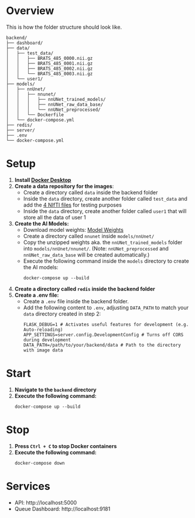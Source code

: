 # Overview
This is how the folder structure should look like.
```
backend/
├── dashboard/
├── data/
│   ├── test_data/
│   │   ├── BRATS_485_0000.nii.gz
│   │   ├── BRATS_485_0001.nii.gz
│   │   ├── BRATS_485_0002.nii.gz
│   │   └── BRATS_485_0003.nii.gz
│   └── user1/
├── models/
│   ├── nnUnet/
│   │   ├── nnunet/
│   │   │   ├── nnUNet_trained_models/
│   │   │   ├── nnUNet_raw_data_base/
│   │   │   └── nnUNet_preprocessed/
│   │   └── Dockerfile
│   └── docker-compose.yml
├── redis/
├── server/
├── .env
└── docker-compose.yml 
```


# Setup

1. **Install [Docker Desktop](https://www.docker.com/products/docker-desktop/)**
2. **Create a data repository for the images**:
    - Create a directory called `data` inside the backend folder
    - Inside the `data` directory, create another folder called `test_data` and add the [4 NIfTI files](https://drive.google.com/drive/folders/1i0cO-fjB45EjqiNFzurReetvMNilN7fc?usp=sharing) for testing purposes
    - Inside the `data` directory, create another folder called `user1` that will store all the data of user 1
3. **Create the AI Models:**
   - Download model weights: [Model Weights](https://drive.google.com/file/d/19E8xXUEtcx-O4Z6GIdoxK6OVXoTSMl-R/view)
   - Create a directory called `nnunet` inside `models/nnUnet/`
   - Copy the unzipped weights aka. the `nnUNet_trained_models` folder into `models/nnUnet/nnunet/`. (Note: `nnUNet_preprocessed` and `nnUNet_raw_data_base` will be created automatically.)
   - Execute the following command inside the ``models`` directory to create the AI models: 
     ```
     docker-compose up --build
     ```
4. **Create a directory called `redis` inside the backend folder** 
5. **Create a .env file:** 
   - Create a `.env` file inside the backend folder.
   - Add the following content to `.env`, adjusting `DATA_PATH` to match your `data` directory created in step 2:
     ```
     FLASK_DEBUG=1 # Activates useful features for development (e.g. Auto-reloading)
     APP_SETTINGS=server.config.DevelopmentConfig # Turns off CORS during development
     DATA_PATH=/path/to/your/backend/data # Path to the directory with image data
     ``` 

# Start
1. **Navigate to the `backend` directory**
2. **Execute the following command:**
    ```
    docker-compose up --build
    ```

# Stop
1. **Press `Ctrl + C` to stop Docker containers**
2. **Execute the following command:**
    ```
    docker-compose down
    ```

# Services
- API: http://localhost:5000
- Queue Dashboard: http://localhost:9181